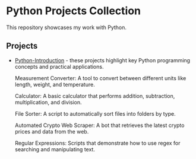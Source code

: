 # Python Projects Collection

This repository showcases my work with Python.

## Projects

- [Python-Introduction](Python-Introduction) - these projects highlight key Python programming concepts and practical applications.

    Measurement Converter: A tool to convert between different units like length, weight, and temperature.

    Calculator: A basic calculator that performs addition, subtraction, multiplication, and division.

    File Sorter: A script to automatically sort files into folders by type.

    Automated Crypto Web Scraper: A bot that retrieves the latest crypto prices and data from the web.

    Regular Expressions: Scripts that demonstrate how to use regex for searching and manipulating text.